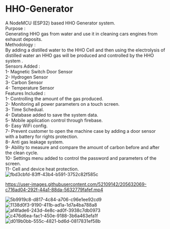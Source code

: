 # HHO-Generator
A NodeMCU (ESP32) based HHO Generator system.  <br />
Purpose : <br />
Generating HHO gas from water and use it in cleaning cars engines from exhaust deposits.<br />
Methodology : <br />
By adding a distilled water to the HHO Cell and then using the electrolysis of distilled water an HHO gas will be produced and controlled by the HHO system . <br />
Sensors Added : <br />
1- Magnetic Switch Door Sensor <br />
2- Hydrogen Sensor <br />
3- Carbon Sensor <br />
4- Temperature Sensor <br />
Features Included : <br />
1- Controlling the amount of the gas produced. <br />
2- Monitoring all power parameters on a touch screen. <br />
3- Time Schedual. <br />
4- Database added to save the system data. <br />
5- Mobile application control through firebase.<br />
6- Easy WiFi config.<br />
7- Prevent customer to open the machine case by adding a door sensor with a battery for rights protection.<br />
8- Anti gas leakage system.<br />
9- Ability to measure and compare the amount of carbon before and after the clean cycle.<br />
10- Settings menu added to control the password and parameters of the screen.<br />
11- Cell and device heat protection.<br />
![fbd3cbfd-83ff-43b4-b591-3752c82f585c](https://user-images.githubusercontent.com/52109142/205632064-f91ae13a-cbdc-4dfb-8299-97824725063f.jpg)


https://user-images.githubusercontent.com/52109142/205632069-c716ad04-292f-44a1-88da-5632779fafef.mp4

![5b9919c8-d817-4c84-a706-c96e1ee92cd9](https://user-images.githubusercontent.com/52109142/205632089-fe1c0b0d-d1b6-4111-bf86-59a0dd7392c4.jpg)
![1138d0f3-9190-411b-ad1a-1d7a4ba788a8](https://user-images.githubusercontent.com/52109142/205632094-57baea99-252c-4e90-835b-c79d9de8f9dc.jpg)
![af4fade6-243d-4e8c-ad0f-3938c7db0973](https://user-images.githubusercontent.com/52109142/205632097-406b0fb1-3662-45d1-b8ee-591edb5a66e4.jpg)
![c476d6ea-fac1-450e-9188-3b6a463efa1f](https://user-images.githubusercontent.com/52109142/205632100-2a796cd0-acc0-4564-9425-4ecd3096d322.jpg)
![d019b0bb-555c-4821-bd6d-0817831ef58b](https://user-images.githubusercontent.com/52109142/205632104-76c23d56-0322-4908-aa7c-ba8f43e54b21.jpg)
